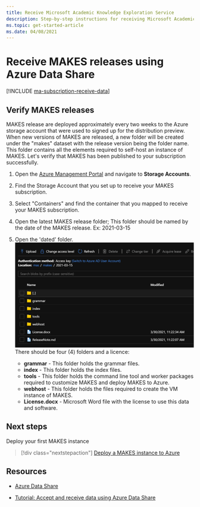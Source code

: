 ```yaml
---
title: Receive Microsoft Academic Knowledge Exploration Service
description: Step-by-step instructions for receiving Microsoft Academic Knowledge Exploration Service using Azure Data Share
ms.topic: get-started-article
ms.date: 04/08/2021
---
```


# Receive MAKES releases using Azure Data Share

[!INCLUDE [ma-subscription-receive-data](../includes/ma-subscription-receive-data.md)]

## Verify MAKES releases

MAKES release are deployed approximately every two weeks to the Azure storage account that were used to signed up for the distribution preview. When new versions of MAKES are released, a new folder will be created under the "makes" dataset with the release version being the folder name.  This folder contains all the elements required to self-host an instance of MAKES. Let's verify that MAKES has been published to your subscription successfully.

1. Open the [Azure Management Portal](https://portal.azure.com) and navigate to **Storage Accounts**.

1. Find the Storage Account that you set up to receive your MAKES subscription.

1. Select "Containers" and find the container that you mapped to receive your MAKES subscription.

1. Open the latest MAKES release folder; This folder should be named by the date of the MAKES release.  Ex: 2021-03-15

1. Open the 'dated' folder.
    ![Verify tools folder](media/makes-release-folder.png)
    There should be four (4) folders and a licence:
    - **grammar** - This folder holds the grammar files.
    - **index** - This folder holds the index files.
    - **tools** - This folder holds the command line tool and worker packages required to customize MAKES and deploy MAKES to Azure.
    - **webhost** - This folder holds the files required to create the VM instance of MAKES.
    - **License.docx** - Microsoft Word file with the license to use this data and software.


## Next steps

Deploy your first MAKES instance 
> [!div class="nextstepaction"]
>[Deploy a MAKES instance to Azure](get-started-create-api-instances.md)


## Resources

* [Azure Data Share](https://azure.microsoft.com/services/data-share/)

* [Tutorial: Accept and receive data using Azure Data Share](https://docs.microsoft.com/azure/data-share/subscribe-to-data-share)
